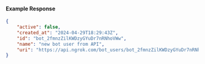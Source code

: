 <!-- Code generated for API Clients. DO NOT EDIT. -->

#### Example Response

```json
{
	"active": false,
	"created_at": "2024-04-29T18:29:43Z",
	"id": "bot_2fmnzZilKWDzyGYuDr7nRNhoVWw",
	"name": "new bot user from API",
	"uri": "https://api.ngrok.com/bot_users/bot_2fmnzZilKWDzyGYuDr7nRNhoVWw"
}
```
